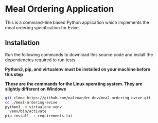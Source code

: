 # Meal Ordering Application

This is a command-line based Python application which implements the meal ordering
specification for Evive. 

## Installation

Run the following commands to download this source code and install the dependencies
required to run tests. 

**Python3, pip, and virtualenv must be installed on your machine before this step**

**These are the commands for the Linux operating system. They are slightly different on Windows**

```sh
git clone https://github.com/oalexander-dev/meal-ordering-evive.git
cd ./meal-ordering-evive
python3 -m virtualenv venv 
. venv/bin/activate
pip install -r requirements.txt
```